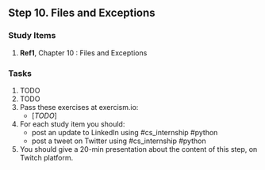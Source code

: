 ## Step 10. Files and Exceptions

### Study Items
  1. **Ref1**, Chapter 10 : Files and Exceptions

### Tasks

 1. TODO
 2. TODO
 3. Pass these exercises at exercism.io:
    - [*TODO*]
 4. For each study item you should:  
     - post an update to LinkedIn using #cs_internship #python  
     - post a tweet on Twitter using #cs_internship #python
 5. You should give a 20-min presentation about the content of this step, on Twitch platform.
